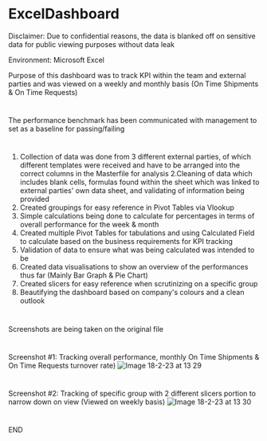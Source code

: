 # ExcelDashboard

Disclaimer: Due to confidential reasons, the data is blanked off on sensitive data for public viewing purposes without data leak

Environment: Microsoft Excel

Purpose of this dashboard was to track KPI within the team and external parties and was viewed on a weekly and monthly basis (On Time Shipments & On Time Requests)
#
The performance benchmark has been communicated with management to set as a baseline for passing/failing
#
1. Collection of data was done from 3 different external parties, of which different templates were received and have to be arranged into the correct columns in the Masterfile for analysis
2.Cleaning of data which includes blank cells, formulas found within the sheet which was linked to external parties' own data sheet, and validating of information being provided
3. Created groupings for easy reference in Pivot Tables via Vlookup
4. Simple calculations being done to calculate for percentages in terms of overall performance for the week & month
5. Created multiple Pivot Tables for tabulations and using Calculated Field to calculate based on the business requirements for KPI tracking
6. Validation of data to ensure what was being calculated was intended to be
7. Created data visualisations to show an overview of the performances thus far (Mainly Bar Graph & Pie Chart)
8. Created slicers for easy reference when scrutinizing on a specific group
9. Beautifying the dashboard based on company's colours and a clean outlook
#
Screenshots are being taken on the original file 
#
Screenshot #1: Tracking overall performance, monthly On Time Shipments & On Time Requests turnover rate)
![Image 18-2-23 at 13 29](https://user-images.githubusercontent.com/124645829/219846327-495cad9d-fe07-4048-a72c-4ae5e78f76c6.jpg)

#
Screenshot #2: Tracking of specific group with 2 different slicers portion to narrow down on view (Viewed on weekly basis)
![Image 18-2-23 at 13 30](https://user-images.githubusercontent.com/124645829/219846340-fb8bf409-9ebb-4f5c-ae5d-4e73e7e29528.jpg)
#

END
 
